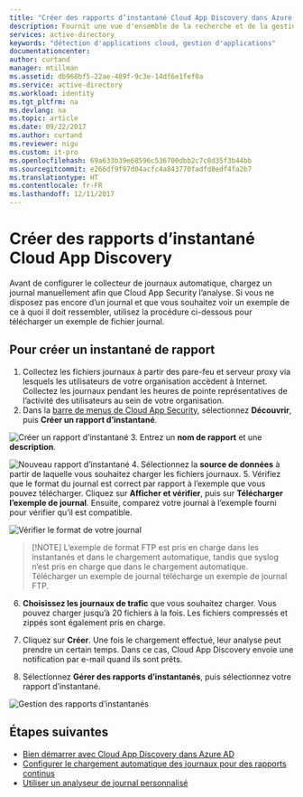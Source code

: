 ```yaml
---
title: "Créer des rapports d’instantané Cloud App Discovery dans Azure Active Directory | Microsoft Docs"
description: Fournit une vue d'ensemble de la recherche et de la gestion d'applications avec Cloud App Discovery, ainsi que des informations sur ses avantages et son fonctionnement.
services: active-directory
keywords: "détection d'applications cloud, gestion d'applications"
documentationcenter: 
author: curtand
manager: mtillman
ms.assetid: db968bf5-22ae-489f-9c3e-14df6e1fef0a
ms.service: active-directory
ms.workload: identity
ms.tgt_pltfrm: na
ms.devlang: na
ms.topic: article
ms.date: 09/22/2017
ms.author: curtand
ms.reviewer: nigu
ms.custom: it-pro
ms.openlocfilehash: 69a633b39e68596c536700dbb2c7c8d35f3b44bb
ms.sourcegitcommit: e266df9f97d04acfc4a843770fadfd8edf4fa2b7
ms.translationtype: HT
ms.contentlocale: fr-FR
ms.lasthandoff: 12/11/2017
---
```

# <a name="create-cloud-app-discovery-snapshot-reports"></a>Créer des rapports d’instantané Cloud App Discovery

Avant de configurer le collecteur de journaux automatique, chargez un journal manuellement afin que Cloud App Security l’analyse. Si vous ne disposez pas encore d’un journal et que vous souhaitez voir un exemple de ce à quoi il doit ressembler, utilisez la procédure ci-dessous pour télécharger un exemple de fichier journal.

## <a name="to-create-a-snapshot-report"></a>Pour créer un instantané de rapport

1. Collectez les fichiers journaux à partir des pare-feu et serveur proxy via lesquels les utilisateurs de votre organisation accèdent à Internet. Collectez les journaux pendant les heures de pointe représentatives de l’activité des utilisateurs au sein de votre organisation.
2. Dans la [barre de menus de Cloud App Security](https://portal.cloudappsecurity.com), sélectionnez **Découvrir**, puis **Créer un rapport d’instantané**.
  
  ![Créer un rapport d’instantané](./media/cloudappdiscovery-set-up-snapshots/create-snapshot-command.png)
3. Entrez un **nom de rapport** et une **description**.
    
  ![Nouveau rapport d’instantané](./media/cloudappdiscovery-set-up-snapshots/create-snapshot-form.png)
4. Sélectionnez la **source de données** à partir de laquelle vous souhaitez charger les fichiers journaux.
5. Vérifiez que le format du journal est correct par rapport à l’exemple que vous pouvez télécharger. Cliquez sur **Afficher et vérifier**, puis sur **Télécharger l’exemple de journal**. Ensuite, comparez votre journal à l’exemple fourni pour vérifier qu’il est compatible.
  
  ![Vérifier le format de votre journal](./media/cloudappdiscovery-set-up-snapshots/create-snapshot-verify.png)
  >  [!NOTE]
  > L’exemple de format FTP est pris en charge dans les instantanés et dans le chargement automatique, tandis que syslog n’est pris en charge que dans le chargement automatique. Télécharger un exemple de journal télécharge un exemple de journal FTP.
6. **Choisissez les journaux de trafic** que vous souhaitez charger. Vous pouvez charger jusqu’à 20 fichiers à la fois. Les fichiers compressés et zippés sont également pris en charge.
  
7. Cliquez sur **Créer**. Une fois le chargement effectué, leur analyse peut prendre un certain temps. Dans ce cas, Cloud App Discovery envoie une notification par e-mail quand ils sont prêts.

8. Sélectionnez **Gérer des rapports d’instantanés**, puis sélectionnez votre rapport d’instantané.
  
  ![Gestion des rapports d’instantanés](./media/cloudappdiscovery-set-up-snapshots/create-snapshot-manage.png)

## <a name="next-steps"></a>Étapes suivantes

* [Bien démarrer avec Cloud App Discovery dans Azure AD](cloudappdiscovery-get-started.md)
* [Configurer le chargement automatique des journaux pour des rapports continus](https://docs.microsoft.com/cloud-app-security/discovery-docker)
* [Utiliser un analyseur de journal personnalisé](https://docs.microsoft.com/cloud-app-security/custom-log-parser)
